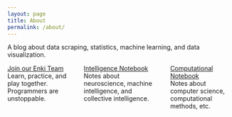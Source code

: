 ```yaml
---
layout: page
title: About
permalink: /about/
---
```


A blog about data scraping, statistics, machine learning, and data visualization.



<div class="columns">
  <div class="column">
    <div class="notification is-success">
      <a class="button is-success is-inverted is-centered" style="display:block;" href="http://enkipro.com/team/#/join/Datumorphism">Join our Enki Team</a>
      Learn, practice, and play together. Programmers are unstoppable.
    </div>
  </div>
  <div class="column">
    <div class="notification is-success">
      <a class="button is-success is-inverted is-centered" style="display:block;" href="http://intelligence.readthedocs.io/">Intelligence Notebook</a>
      Notes about neuroscience, machine intelligence, and collective intelligence.
    </div>
  </div>

  <div class="column">
    <div class="notification is-success">
      <a class="button is-success is-inverted is-centered" style="display:block;" href="http://computational.neutrino.xyz/">Computational Notebook</a>
      Notes about computer science, computational methods, etc.
    </div>
  </div>

</div>
